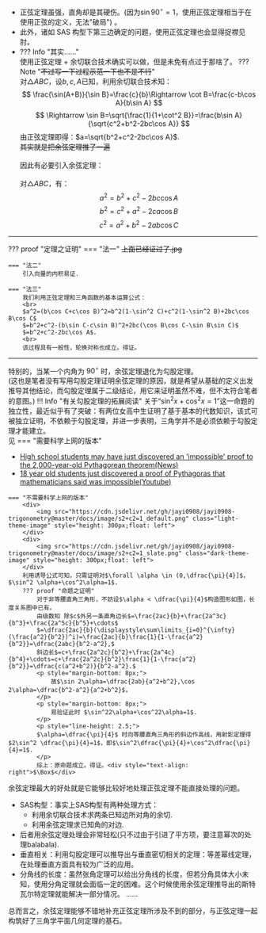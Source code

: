 - 正弦定理虽强，直角却是其硬伤。(因为$\sin 90^{\circ}=1$，使用正弦定理相当于在使用正弦的定义，无法"破局")  。
- 此外，诸如 SAS 构型下第三边确定的问题，使用正弦定理也会显得捉襟见肘。
- ??? Info "其实……"
    <br>
    使用正弦定理 + 余切联合技术确实可以做，但是未免有点过于那啥了。
    ??? Note "<s>不过写一下过程示范一下也不是不行</s>"
        <br>
        对$\triangle ABC$，设$b,c,A$已知，利用余切联合技术知：  
        $$ \frac{\sin(A+B)}{\sin B}=\frac{c}{b}\Rightarrow \cot B=\frac{c-b\cos A}{b\sin A} $$
        $$ \Rightarrow \sin B=\sqrt{\frac{1}{1+\cot^2 B}}=\frac{b\sin A}{\sqrt{c^2+b^2-2bc\cos A}} $$
        由正弦定理即得：$a=\sqrt{b^2+c^2-2bc\cos A}$.  
        <s>其实就是把余弦定理推了一遍</s>  
        <br>
因此有必要引入余弦定理：<br><br>
对$\triangle ABC$，有：
$$ a^2=b^2+c^2-2bc\cos A $$
$$ b^2=c^2+a^2-2ca\cos B $$
$$ c^2=a^2+b^2-2ab\cos C $$

---

??? proof "定理之证明"
    === "法一"
        <s>上面已经证过了.jpg</s>

    === "法二"
        引入向量的内积易证.

    === "法三"
        我们利用正弦定理和三角函数的基本运算公式：  
        <br>
        $a^2=(b\cos C+c\cos B)^2=b^2(1-\sin^2 C)+c^2(1-\sin^2 B)+2bc\cos B\cos C$  
        $=b^2+c^2-(b\sin C-c\sin B)^2+2bc(\cos B\cos C-\sin B\sin C)$  
        $=b^2+c^2-2bc\cos A$.  
        <br>
        该过程具有一般性，轮换对称也成立。得证。

---

特别的，当某一个内角为 $90^{\circ}$ 时，余弦定理退化为勾股定理。  
(这也是笔者没有写用勾股定理证明余弦定理的原因，就是希望从基础的定义出发推导其他结论，而勾股定理属于二级结论，用它来证明虽然不难，但不太符合笔者的意图。)
!!! Info "有关勾股定理的拓展阅读"
    关于“$\sin^2 x+\cos^2 x=1$”这一命题的独立性，最近似乎有了突破：有两位女高中生证明了基于基本的代数知识，该式可被独立证明，不依赖于勾股定理，并进一步表明，三角学并不是必须依赖于勾股定理才能建立。  
    见
    === "需要科学上网的版本"
        <ul>
            <li>
                [High school students may have just discovered an 'impossible' proof to the 2,000-year-old Pythagorean theorem(News)](https://www.livescience.com/high-school-students-may-have-just-discovered-an-impossible-proof-to-the-2000-year-old-pythagoeran-theorem)
            </li>
            <li>
                [18 year old students just discovered a proof of Pythagoras that mathematicians said was impossible(Youtube)](https://www.youtube.com/watch?v=juFdo2bijic)
            </li>
        </ul>

    === "不需要科学上网的版本"
        <div>
            <img src="https://cdn.jsdelivr.net/gh/jayi0908/jayi0908-trigonometry@master/docs/image/s2+c2=1_default.png" class="light-theme-image" style="height: 300px;float: left">
        </div>
        <div>
            <img src="https://cdn.jsdelivr.net/gh/jayi0908/jayi0908-trigonometry@master/docs/image/s2+c2=1_slate.png" class="dark-theme-image" style="height: 300px;float: left">
        </div>        
        利用诱导公式可知，只需证明对$\forall \alpha \in (0,\dfrac{\pi}{4}]$，$\sin^2 \alpha+\cos^2\alpha=1$.  
        ??? proof "命题之证明"
            对于非等腰直角三角形，不妨设$\alpha < \dfrac{\pi}{4}$构造图形如图，长度关系图中已有。  
            由级数知 除$c$外另一条直角边长$=\frac{2ac}{b}+\frac{2a^3c}{b^3}+\frac{2a^5c}{b^5}+\cdots$  
            $=\dfrac{2ac}{b}(\displaystyle\sum\limits_{i=0}^{\infty}(\frac{a^2}{b^2})^i)=\frac{2ac}{b}\frac{1}{1-\frac{a^2}{b^2}}=\dfrac{2abc}{b^2-a^2},$  
            斜边长$=c+\frac{2a^2c}{b^2}+\frac{2a^4c}{b^4}+\cdots=c+\frac{2a^2c}{b^2}\frac{1}{1-\frac{a^2}{b^2}}=\dfrac{c(a^2+b^2)}{b^2-a^2}.$  
            <p style="margin-bottom: 8px;">
                故$\sin 2\alpha=\dfrac{2ab}{a^2+b^2},\cos 2\alpha=\dfrac{b^2-a^2}{a^2+b^2}$，
            </p>
            <p style="margin-bottom: 8px;">
                易验证此时 $\sin^22\alpha+\cos^22\alpha=1$.
            </p>
            <p style="line-height: 2.5;">
            $\alpha=\dfrac{\pi}{4}$ 时向等腰直角三角形的斜边作高线，用射影定理得$2\sin^2 \dfrac{\pi}{4}=1$，即$\sin^2\dfrac{\pi}{4}+\cos^2\dfrac{\pi}{4}=1$.
            </p>
            综上：原命题成立。得证。<div style="text-align: right">$\Box$</div>
余弦定理最大的好处就是它能够比较好地处理正弦定理不能直接处理的问题。

- SAS构型：事实上SAS构型有两种处理方式：
    - 利用余切联合技术求两条已知边所对角的余切.
    - 利用余弦定理求已知角的对边.
- 后者用余弦定理处理会非常轻松(只不过由于引进了平方项，要注意幂次的处理balabala).
- 垂直相关：利用勾股定理可以推导出与垂直密切相关的定理：等差幂线定理，在处理垂直方面具有较为广泛的应用。
- 分角线的长度：虽然张角定理可以给出分角线的长度，但若分角具体大小未知，使用分角定理就会面临一定的困难。这个时候使用余弦定理推导出的斯特瓦尔特定理就能解决一部分情况。
……

总而言之，余弦定理能够不错地补充正弦定理所涉及不到的部分，与正弦定理一起构筑好了三角学平面几何定理的基石。  
